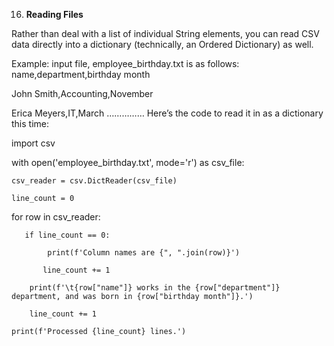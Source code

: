 16.	**Reading Files**

Rather than deal with a list of individual String elements, you can read CSV data directly into a dictionary (technically, an Ordered Dictionary) as well.

Example: input file, employee_birthday.txt is as follows:
name,department,birthday month

John Smith,Accounting,November

Erica Meyers,IT,March
……………
Here’s the code to read it in as a dictionary this time:

import csv

with open('employee_birthday.txt', mode='r') as csv_file:
    
    csv_reader = csv.DictReader(csv_file)
    
    line_count = 0
   
   for row in csv_reader:
       
       if line_count == 0:
            
            print(f'Column names are {", ".join(row)}')
           
           line_count += 1
        
        print(f'\t{row["name"]} works in the {row["department"]} department, and was born in {row["birthday month"]}.')
        
        line_count += 1
    
    print(f'Processed {line_count} lines.')

